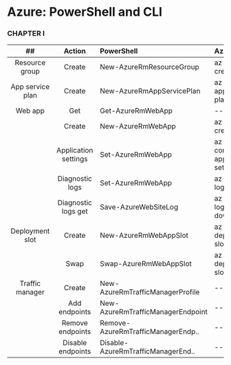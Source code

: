 # Azure: PowerShell and CLI

### CHAPTER I

|            ##            | Action               | PowerShell                         | Azure CLI                        |
|:------------------------:|:--------------------:|:-----------------------------------|:---------------------------------|
|      Resource group      | Create               | New-AzureRmResourceGroup           | az group create                  |
|     App service plan     | Create               | New-AzureRmAppServicePlan          | az appservice plan create        |
|         Web app          | Get                  | Get-AzureRmWebApp                  | ---                              |
|                          | Create               | New-AzureRmWebApp                  | az webapp create                 |
|                          | Application settings | Set-AzureRmWebApp                  | az webapp config appsettings set |
|                          | Diagnostic logs      | Set-AzureRmWebApp                  | az webapp log config             |
|                          | Diagnostic logs get  | Save-AzureWebSiteLog               | az webapp log download           |
|       Deployment slot    | Create               | New-AzureRmWebAppSlot              | az webapp deployment slot create |
|                          | Swap                 | Swap-AzureRmWebAppSlot             | az webapp deployment slot swap   |
|       Traffic manager    | Create               | New-AzureRmTrafficManagerProfile   | ---                              |
|                          | Add endpoints        | New-AzureRmTrafficManagerEndpoint  | ---                              |
|                          | Remove endpoints     | Remove-AzureRmTrafficManagerEndp.. | ---                              |
|                          | Disable endpoints    | Disable-AzureRmTrafficManagerEnd.. | ---                              |
